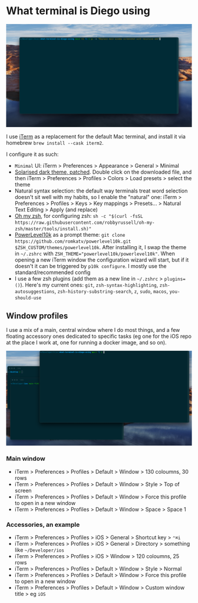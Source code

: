 # What terminal is Diego using

![How my terminal looks](assets/terminal.png)

I use [iTerm](https://iterm2.com/) as a replacement for the default Mac terminal, and install it via homebrew `brew install --cask iterm2`. 

I configure it as such:

* `Minimal` UI: iTerm > Preferences > Appearance > General > Minimal
* [Solarised dark theme, patched](https://raw.githubusercontent.com/mbadolato/iTerm2-Color-Schemes/master/schemes/Solarized%20Dark%20-%20Patched.itermcolors). Double click on the downloaded file, and then iTerm > Preferences > Profiles > Colors > Load presets > select the theme
* Natural syntax selection: the default way terminals treat word selection doesn't sit well with my habits, so I enable the "natural" one: iTerm > Preferences > Profiles > Keys > Key mappings > Presets... > Natural Text Editing > Apply (and replace) 
* [Oh my zsh](https://github.com/ohmyzsh/ohmyzsh), for configuring zsh: `sh -c "$(curl -fsSL https://raw.githubusercontent.com/robbyrussell/oh-my-zsh/master/tools/install.sh)"`
* [PowerLevel10k](https://github.com/romkatv/powerlevel10k?tab=readme-ov-file#oh-my-zsh) as a prompt theme: `git clone https://github.com/romkatv/powerlevel10k.git $ZSH_CUSTOM/themes/powerlevel10k`. After installing it, I swap the theme in `~/.zshrc` with `ZSH_THEME="powerlevel10k/powerlevel10k"`. When opening a new iTerm window the configuration wizard will start, but if it doesn't it can be triggered by `p10k configure`. I mostly use the standard/recommended config
* I use a few zsh plugins (add them as a new line in `~/.zshrc` > `plugins=()`). Here's my current ones: `git`, `zsh-syntax-highlighting`, `zsh-autosuggestions`, `zsh-history-substring-search`, `z`, `sudo`, `macos`, `you-should-use`

## Window profiles

I use a mix of a main, central window where I do most things, and a few floating accessory ones dedicated to specific tasks (eg one for the iOS repo at the place I work at, one for running a docker image, and so on).

![Multiple terminal windows](assets/terminal-multiple.png)

### Main window

* iTerm > Preferences > Profiles > Default > Window > 130 coloumns, 30 rows
* iTerm > Preferences > Profiles > Default > Window > Style > Top of screen
* iTerm > Preferences > Profiles > Default > Window > Force this profile to open in a new window
* iTerm > Preferences > Profiles > Default > Window > Space > Space 1

### Accessories, an example

* iTerm > Preferences > Profiles > iOS > General > Shortcut key > `⌃⌘i`
* iTerm > Preferences > Profiles > iOS > General > Directory > something like `~/Developer/ios`
* iTerm > Preferences > Profiles > iOS > Window > 120 coloumns, 25 rows
* iTerm > Preferences > Profiles > Default > Window > Style > Normal
* iTerm > Preferences > Profiles > Default > Window > Force this profile to open in a new window
* iTerm > Preferences > Profiles > Default > Window > Custom window title > eg `iOS`